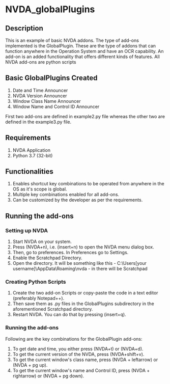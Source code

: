 # NVDA_globalPlugins
 
## Description
This is an example of basic NVDA addons. The type of add-ons implemented is the GlobalPlugin. These are the type of addons that can function anywhere in the Operation System and have an OCR capability.
An add-on is an added functionality that offers different kinds of features. All NVDA add-ons are python scripts

## Basic GlobalPlugins Created
1. Date and Time Announcer 
2. NVDA Version Announcer
3. Window Class Name Announcer
4. Window Name and Control ID Announcer

First two add-ons are defined in example2.py file whereas the other two are defined in the example3.py file.

## Requirements
1. NVDA Application
2. Python 3.7 (32-bit) 

## Functionalities
1. Enables shortcut key combinations to be operated from anywhere in the OS as it's scope is global. 
2. Multiple key combinations enabled for all add-ons.
3. Can be customized by the developer as per the requirements.

## Running the add-ons

### Setting up NVDA
1. Start NVDA on your system.
2. Press (NVDA+n), i.e. (insert+n) to open the NVDA menu dialog box.
3. Then, go to preferences. In Preferences go to Settings.
4. Enable the Scratchpad Directory. 
5. Open the directory. It will be something like this - C:\Users\[your username]\AppData\Roaming\nvda - in there will be Scratchpad 

### Creating Python Scripts
1. Create the two add-on Scripts or copy-paste the code in a text editor (preferably Notepad++). 
2. Then save them as .py files in the GlobalPlugins subdirectory in the aforementioned Scratchpad directory.
3. Restart NVDA. You can do that by pressing (insert+q). 

### Running the add-ons 
Following are the key combinations for the GlobalPlugin add-ons: 
1. To get date and time, you either press (NVDA+t) or (NVDA+d).
2. To get the current version of the NVDA, press (NVDA+shift+v).
3. To get the current window's class name, press (NVDA + leftarrow) or (NVDA + pg up).
4. To get the current window's name and Control ID, press (NVDA + rightarrow) or (NVDA + pg down).
